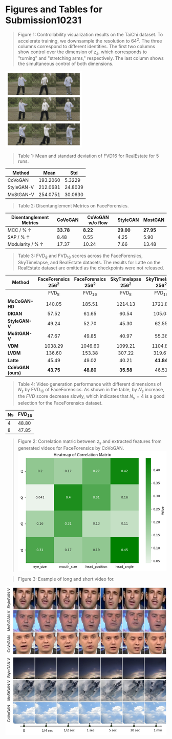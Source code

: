 # Figures and Tables for Submission10231

> Figure 1: Controllability visualization results on the TaiChi dataset. To accelerate training, we downsample the resolution to $64^2$. The three columns correspond to different identities. The first two columns show control over the dimension of $z_s$, which corresponds to "turning" and "stretching arms," respectively. The last column shows the simultaneous control of both dimensions.

![taichi.gif](./taichi.gif)

> Table 1: Mean and standard deviation of FVD16 for RealEstate for 5 runs.

| Method     | Mean     | Std     |
| ---------- | -------- | ------- |
| CoVoGAN    | 193.2060 | 5.3229  |
| StyleGAN-V | 212.0681 | 24.8039 |
| MoStGAN-V  | 254.0751 | 30.0630 |


> Table 2: Disentanglement Metrics on FaceForensics.

| Disentanglement Metrics    | CoVoGAN   | CoVoGAN w/o flow | StyleGAN  | MostGAN   |
| -------------------------- | --------- | ---------------- | --------- | --------- |
| MCC / %  $\uparrow$        | **33.78** | **8.22**         | **29.00** | **27.95** |
| SAP / %  $\uparrow$        | 8.48      | 0.55             | 4.25      | 5.90      |
| Modularity / %  $\uparrow$ | 17.37     | 10.24            | 7.66      | 13.48     |
> Table 3:  $\text{FVD}_{8}$ and $\text{FVD}_{16}$ scores across the FaceForensics, SkyTimelapse, and RealEstate datasets. The results for Latte on the RealEstate dataset are omitted as the checkpoints were not released.

| **Method**         | **FaceForensics $\text{256}^2$** | **FaceForensics $\text{256}^2$** | **SkyTimelapse $\text{256}^2$** | **SkyTimelapse $\text{256}^2$** | **RealEstate $\text{256}^2$** | **RealEstate $\text{256}^2$** |
| ------------------ | :------------------------------: | :------------------------------: | :-----------------------------: | :-----------------------------: | :---------------------------: | :---------------------------: |
|                    |          $\text{FVD}_8$          |        $\text{FVD}_{16}$         |         $\text{FVD}_8$          |        $\text{FVD}_{16}$        |        $\text{FVD}_8$         |       $\text{FVD}_{16}$       |
| **MoCoGAN-HD**     |              140.05              |              185.51              |             1214.13             |             1721.89             |               -               |               -               |
| **DIGAN**          |              57.52               |              61.65               |              60.54              |             105.03              |            182.86             |            178.27             |
| **StyleGAN-V**     |              49.24               |              52.70               |              45.30              |              62.55              |            199.66             |            201.95             |
| **MoStGAN-V**      |              47.67               |              49.85               |              40.97              |              55.36              |            247.77             |            265.54             |
| **VDM**            |             1038.29              |             1046.60              |             1099.21             |             1104.80             |            1524.17            |            1526.04            |
| **LVDM**           |              136.60              |              153.38              |             307.22              |             319.67              |            423.54             |            448.31             |
| **Latte**          |              45.49               |              49.02               |              40.21              |            **41.84**            |               -               |               -               |
| **CoVoGAN (ours)** |            **43.75**             |            **48.80**             |            **35.58**            |              46.51              |          **154.88**           |          **174.87**           |

> Table 4: Video generation performance with different dimensions of $N_s$ by $\text{FVD}_{16}$ of FaceForensics. As shown in the table, by $N_s$ increase, the $FVD$ score decrease slowly, which indicates that $N_s=4$ is a good selection for the FaceForensics dataset.

| Ns  | $\text{FVD}_{16}$ |
| --- | ----------------- |
| 4   | 48.80             |
| 8   | 47.85             |


 > Figure 2: Correlation matric between $z_s$ and extracted features from generated videos for FaceForensics by CoVoGAN.
![cor.png](cor.png)

 > Figure 3: Example of long and short video for.
 
 ![longshort.jpg](./longshort.jpg)